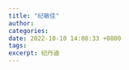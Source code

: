 ```yaml
---
title: "纪敏佳"
author: 
categories: 
date: 2022-10-10 14:08:33 +0800
tags: 
excerpt: 纪丹迪
---
```






















